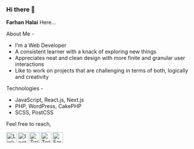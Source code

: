 ### Hi there 👋

<b>Farhan Halai</b> Here...

About Me -

- I'm a Web Developer
- A consistent learner with a knack of exploring new things
- Appreciates neat and clean design with more finite and granular user interactions
- Like to work on projects that are challenging in terms of both, logically and creativity

Technologies -

- JavaScript, React.js, Next.js
- PHP, WordPress, CakePHP
- SCSS, PostCSS

Feel free to reach,

<div style="display: block">
    <a href="https://in.linkedin.com/in/farhan-halai-127152118" target="_blank" rel="nofollow"><img align="left" src="https://cdn.jsdelivr.net/npm/simple-icons@3.0.1/icons/linkedin.svg" alt="LinkedIn" height="28" width="28" /></a>
    <a href="https://instagram.com/farhanhalai" target="_blank" rel="nofollow"><img align="left" src="https://cdn.jsdelivr.net/npm/simple-icons@3.0.1/icons/instagram.svg" alt="Instagram" height="28" width="28" /></a>
    <a href="https://twitter.com/farhan_halai" target="_blank" rel="nofollow"><img align="left" src="https://cdn.jsdelivr.net/npm/simple-icons@3.0.1/icons/twitter.svg" alt="Twitter" height="28" width="28" /></a>
    <a href="https://medium.com/@farhanhalai30" target="_blank" rel="nofollow"><img align="left" src="https://cdn.jsdelivr.net/npm/simple-icons@3.0.1/icons/medium.svg" alt="Twitter" height="28" width="28" /></a>
    <a href="https://dev.to/farhanhalai" target="_blank" rel="nofollow">
  <img src="https://d2fltix0v2e0sb.cloudfront.net/dev-badge.svg" alt="Farhan Halai's DEV Community Profile" height="28" width="28">
</a>
</div>
<!--
**farhanhalai30/farhanhalai30** is a ✨ _special_ ✨ repository because its `README.md` (this file) appears on your GitHub profile.

Here are some ideas to get you started:

- 🔭 I’m currently working on ...
- 🌱 I’m currently learning ...
- 👯 I’m looking to collaborate on ...
- 🤔 I’m looking for help with ...
- 💬 Ask me about ...
- 📫 How to reach me: ...
- 😄 Pronouns: ...
- ⚡ Fun fact: ...
  -->
